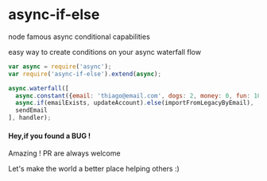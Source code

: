 # async-if-else
node famous async conditional capabilities

easy way to create conditions on your async waterfall flow

```javascript
var async = require('async');
var require('async-if-else').extend(async);

async.waterfall([
  async.constant({email: 'thiago@email.com', dogs: 2, money: 0, fun: 100 }),
  async.if(emailExists, updateAccount).else(importFromLegacyByEmail),
  sendEmail
], handler);

```


#### Hey,if you found a BUG !
Amazing ! PR are always welcome 

Let's make the world a better place helping others :)
